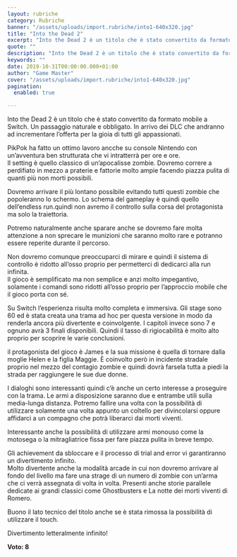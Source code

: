 ```yaml
---
layout: rubriche
category: Rubriche
banner: "/assets/uploads/import.rubriche/into1-640x320.jpg"
title: "Into the Dead 2"
excerpt: "Into the Dead 2 è un titolo che è stato convertito da formato mobile a Switch. Un passaggio naturale e obbligato. In arrivo dei DLC che andranno ad incrementare l’offerta per la gioia di tutti gli appassionati. PikPok ha fatto un ottimo lavoro ancche su console Nintendo con un’avventura ben strutturata che vi intratterrà per [&hellip"
quote: ""
description: "Into the Dead 2 è un titolo che è stato convertito da formato mobile a Switch. Un passaggio naturale e obbligato. In arrivo dei DLC che andranno ad incrementare l’offerta per la gioia di tutti gli appassionati. PikPok ha fatto un ottimo lavoro ancche su console Nintendo con un’avventura ben strutturata che vi intratterrà per [&hellip"
keywords: ""
date: 2019-10-31T00:00:00.000+01:00
author: "Game Master"
cover: "/assets/uploads/import.rubriche/into1-640x320.jpg"
pagination:
  enabled: true

---
```


Into the Dead 2 è un titolo che è stato convertito da formato mobile a Switch. Un passaggio naturale e obbligato. In arrivo dei DLC che andranno ad incrementare l’offerta per la gioia di tutti gli appassionati.

PikPok ha fatto un ottimo lavoro ancche su console Nintendo con un’avventura ben strutturata che vi intratterrà per ore e ore.  
Il setting è quello classico di un’apocalisse zombie. Dovremo correre a perdifiato in mezzo a praterie e fattorie molto ampie facendo piazza pulita di quanti più non morti possibili.

Dovremo arrivare il più lontano possibile evitando tutti questi zombie che popoleranno lo schermo. Lo schema del gameplay è quindi quello dell’endless run.quindi non avremo il controllo sulla corsa del protagonista ma solo la traiettoria.

Potremo naturalmente anche sparare anche se dovremo fare molta attenzione a non sprecare le munizioni che saranno molto rare e potranno essere reperite durante il percorso.

Non dovremo comunque preoccuparci di mirare e quindi il sistema di controllo è ridotto all’osso proprio per permetterci di dedicarci alla run infinita.  
Il gioco è semplificato ma non semplice e anzi molto impegantivo, solamente i comandi sono ridotti all’osso proprio per l’approccio mobile che il gioco porta con sé.

Su Switch l’esperienza risulta molto completa e immersiva. Gli stage sono 60 ed è stata creata una trama ad hoc per questa versione in modo da renderla ancora più divertente e coinvolgente. I capitoli invece sono 7 e ognuno avrà 3 finali disponibili. Quindi il tasso di rigiocabilità è molto alto proprio per scoprire le varie conclusioni.

il protagonista del gioco è James e la sua missione è quella di tornare dalla moglie Helen e la figlia Maggie. È coinvolto però in incidente stradale proprio nel mezzo del contagio zombie e quindi dovrà farsela tutta a piedi la strada per raggiungere le sue due donne.

I dialoghi sono interessanti quindi c’è anche un certo interesse a proseguire con la trama. Le armi a disposizione saranno due e entrambe utili sulla media-lunga distanza. Potremo fallire una volta con la possibilità di utilizzare solamente una volta appunto un coltello per divincolarsi oppure affidarci a un compagno che potrà liberarci dai morti viventi.

Interessante anche la possibilità di utilizzare armi monouso come la motosega o la mitragliatrice fissa per fare piazza pulita in breve tempo.

Gli achievement da sbloccare e il processo di trial and error vi garantiranno un divertimento infinito.  
Molto divertente anche la modalità arcade in cui non dovremo arrivare al fondo del livello ma fare una strage di un numero di zombie con un’arma che ci verrà assegnata di volta in volta. Presenti anche storie parallele dedicate ai grandi classici come Ghostbusters e La notte dei morti viventi di Romero.

Buono il lato tecnico del titolo anche se è stata rimossa la possibilità di utilizzare il touch.

Divertimento letteralmente infinito!

**Voto: 8**